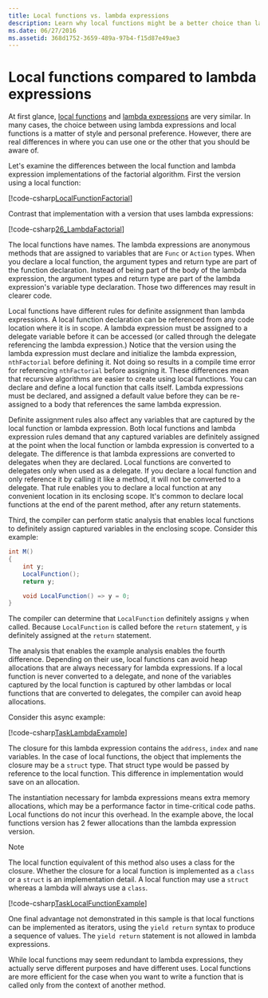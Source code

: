 ```yaml
---
title: Local functions vs. lambda expressions
description: Learn why local functions might be a better choice than lambda expressions.
ms.date: 06/27/2016
ms.assetid: 368d1752-3659-489a-97b4-f15d87e49ae3
---
```

# Local functions compared to lambda expressions

At first glance, [local functions](programming-guide/classes-and-structs/local-functions.md) and [lambda expressions](lambda-expressions.md) are very similar. In many cases, the choice between using
lambda expressions and local functions is a matter of style and personal
preference. However, there are real differences in where you can use one or
the other that you should be aware of.

Let's examine the differences between the local function and lambda expression
implementations of the factorial algorithm. First the version using a local function:

[!code-csharp[LocalFunctionFactorial](../../samples/snippets/csharp/new-in-7/MathUtilities.cs#37_LocalFunctionFactorial "Recursive factorial using local function")]

Contrast that implementation with a version that uses lambda expressions:

[!code-csharp[26_LambdaFactorial](../../samples/snippets/csharp/new-in-7/MathUtilities.cs#38_LambdaFactorial "Recursive factorial using lambda expressions")]

The local functions have names. The lambda expressions are anonymous methods
that are assigned to variables that are `Func` or `Action` types. When you
declare a local function, the argument types and return type are part of the 
function declaration. Instead of being part of the body of the lambda expression, the argument types and return type are part of the lambda
expression's variable type declaration. Those two differences may
result in clearer code.

Local functions have different rules for definite assignment
than lambda expressions. A local function declaration can be referenced
from any code location where it is in scope. A lambda expression must be
assigned to a delegate variable before it can be accessed (or called through the delegate
referencing the lambda expression.) Notice that the version using the
lambda expression must declare and initialize the lambda expression,
`nthFactorial` before defining it. Not doing so results in a compile
time error for referencing `nthFactorial` before assigning it.
These differences mean that recursive algorithms are easier to create
using local functions. You can declare and define a local function that
calls itself. Lambda expressions must be declared, and assigned a default
value before they can be re-assigned to a body that references the same
lambda expression.

Definite assignment rules also affect any variables that are captured
by the local function or lambda expression. Both local functions and
lambda expression rules demand that any captured variables are definitely
assigned at the point when the local function or lambda expression is
converted to a delegate. The difference is that lambda expressions are converted
to delegates when they are declared. Local functions are converted to delegates
only when used as a delegate. If you declare a local function and only
reference it by calling it like a method, it will not be converted to
a delegate. That rule enables you to declare
a local function at any convenient location in its enclosing scope. It's common
to declare local functions at the end of the parent method, after any return
statements.

Third, the compiler can perform static analysis that enables local functions to
definitely assign captured variables in the enclosing scope. Consider this example:

```csharp
int M()
{
    int y;
    LocalFunction();
    return y;

    void LocalFunction() => y = 0;
}
```

The compiler can determine that `LocalFunction` definitely assigns `y` when called. Because `LocalFunction` is called before the `return` statement, `y` is definitely
assigned at the `return` statement.

The analysis that enables the example analysis enables the fourth difference.
Depending on their use, local functions can avoid heap allocations that
are always necessary for lambda expressions. If a local function is never
converted to a delegate, and none of the variables captured by the local function is captured by other lambdas or local functions that are converted to delegates, the compiler can avoid heap allocations. 

Consider this async example:

[!code-csharp[TaskLambdaExample](../../samples/snippets/csharp/new-in-7/AsyncWork.cs#36_TaskLambdaExample "Task returning method with lambda expression")]

The closure for this lambda expression contains the `address`,
`index` and `name` variables. In the case of local functions, the object
that implements the closure may be a `struct` type. That struct type would
be passed by reference to the local function. This difference in
implementation would save on
an allocation.

The instantiation necessary for lambda expressions means extra memory
allocations, which may be a performance factor in time-critical code paths.
Local functions do not incur this overhead. In the example above, the local
functions version has 2 fewer allocations than the lambda expression version.

> [!NOTE]
> The local function equivalent of this method also uses a class for the closure. Whether the closure for a local function is implemented as a `class` or a `struct` is an implementation detail. A local function may use a `struct` whereas a lambda will always use a `class`.

[!code-csharp[TaskLocalFunctionExample](../../samples/snippets/csharp/new-in-7/AsyncWork.cs#29_TaskExample "Task returning method with local function")]

One final advantage not demonstrated in this sample is that local
functions can be implemented as iterators, using the `yield return`
syntax to produce a sequence of values. The `yield return` statement
is not allowed in lambda expressions.

While local functions may seem redundant to lambda expressions,
they actually serve different purposes and have different uses.
Local functions are more efficient for the case when you want
to write a function that is called only from the context of
another method.
